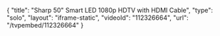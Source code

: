 {
    "title": "Sharp 50\" Smart LED 1080p HDTV with HDMI Cable",
    "type": "solo",
    "layout": "iframe-static",
    "videoId": "112326664",
    "url": "\/tvpembed\/112326664"
}